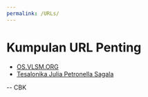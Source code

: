 ```yaml
---
permalink: /URLs/
---
```


# Kumpulan URL Penting

* [OS.VLSM.ORG](https://os.vlsm.org/)
* [Tesalonika Julia Petronella Sagala](../)

-- CBK
